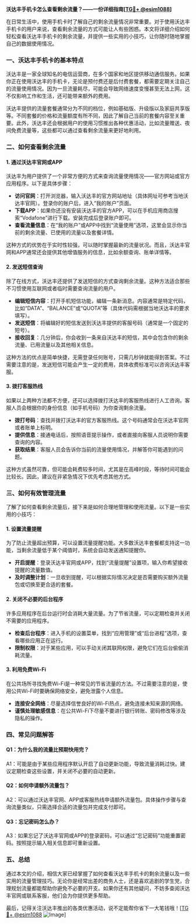 **沃达丰手机卡怎么查看剩余流量？——一份详细指南[[TG💪+ @esim1088](https://t.me/s/esim1088)]**

在日常生活中，使用手机卡时了解自己的剩余流量情况非常重要。对于使用沃达丰手机卡的用户来说，查看剩余流量的方式可能让人有些困惑。本文将详细介绍如何轻松查看沃达丰手机卡的剩余流量，并提供一些实用的小技巧，让你随时随地掌握自己的数据使用情况。

### **一、沃达丰手机卡的基本特点**

沃达丰是一家全球知名的电信运营商，在多个国家和地区提供移动通信服务。如果你正在使用沃达丰的手机卡，无论是预付费还是后付费套餐，都需要定期关注自己的流量使用情况。因为一旦流量耗尽，可能会导致网络速度变慢甚至无法上网，这不仅影响工作和生活，还可能带来额外的费用。

沃达丰提供的流量套餐通常分为不同的档位，例如基础版、升级版以及家庭共享版等。不同套餐的价格和流量额度有所不同，因此了解自己当前的套餐内容至关重要。此外，沃达丰还会根据用户的使用习惯推出各种优惠活动，比如流量赠送、夜间免费流量等，这些都可以通过查看剩余流量来更好地利用。

### **二、如何查看剩余流量**

#### **1. 通过沃达丰官网或APP**

沃达丰为用户提供了一个非常方便的方式来查询流量使用情况——官方网站或官方应用程序。以下是具体步骤：

- **访问官网**：打开浏览器，输入沃达丰的官方网站地址（具体网址可参考当地沃达丰官网）。登录你的账户后，进入“我的账户”页面。
- **下载APP**：如果你还没有安装沃达丰的官方APP，可以在手机应用商店搜索“Vodafone”进行下载。安装完成后登录账户即可。
- **查看流量信息**：在“我的账户”或APP中找到“流量使用”选项，这里会显示你当前的剩余流量、已使用的流量以及套餐详情。

这种方式的优势在于实时性较强，可以随时掌握最新的流量状况。而且，沃达丰官网和APP通常还会提供其他增值服务的信息，比如余额查询、账单详情等。

#### **2. 发送短信查询**

除了在线方式，沃达丰还提供了发送短信的方式查询剩余流量。这种方法适合那些不习惯使用互联网或者临时需要查询流量的用户。

- **编辑短信内容**：打开手机短信功能，编辑一条新消息。内容通常是特定代码，比如“DATA”、“BALANCE”或“QUOTA”等（具体代码需根据当地沃达丰的要求填写）。
- **发送短信**：将编辑好的短信发送到沃达丰提供的客服号码（通常是一个固定的短号）。
- **接收回复**：几分钟后，你会收到一条来自沃达丰的短信，其中会包含你的剩余流量、已用流量以及其他相关信息。

这种方法的优点是简单快捷，无需登录任何账号，只需几秒钟就能得到答案。不过需要注意的是，发送短信可能会产生一定的费用，具体收费标准可以咨询沃达丰客服。

#### **3. 拨打客服热线**

如果以上两种方法都不方便，还可以选择拨打沃达丰的客服热线进行人工咨询。客服人员会根据你的身份信息（如手机号码）为你查询剩余流量。

- **拨打号码**：查找并拨打沃达丰的官方客服热线。这个号码通常会在沃达丰官网或者账单上标明。
- **提供信息**：接通电话后，按照语音提示操作，或者直接向客服人员说明你需要查询的内容。
- **获取结果**：客服人员会告诉你当前的流量使用情况，并解答你可能遇到的问题。

这种方式虽然可靠，但可能会耗费较多时间，尤其是在高峰时段，等待时间可能会比较长。因此，建议在非紧急情况下优先考虑其他方式。

### **三、如何有效管理流量**

了解了如何查看剩余流量后，接下来是如何合理地管理和使用流量。以下是一些实用的小技巧：

#### **1. 设置流量提醒**

为了防止流量超出预算，可以设置流量提醒功能。大多数沃达丰套餐都支持这一功能，当剩余流量低于某个阈值时，系统会自动发送通知提醒你。

- **开启提醒**：登录沃达丰官网或APP，找到“流量提醒”设置项，输入你希望接收提醒的流量数值。
- **及时调整计划**：一旦收到提醒，可以根据实际情况决定是否需要购买额外流量包或切换至更合适的套餐。

#### **2. 关闭不必要的后台程序**

许多应用程序在后台运行时会消耗大量流量。为了节省流量，可以定期检查并关闭不需要的应用程序。

- **检查后台程序**：进入手机的设置菜单，找到“应用管理”或“后台进程”选项，查看哪些应用正在运行。
- **限制权限**：对于某些应用，可以手动关闭其联网权限，避免它们在后台偷偷消耗流量。

#### **3. 利用免费Wi-Fi**

在公共场所寻找免费Wi-Fi是一种常见的节省流量的方法。不过需要注意的是，使用公共Wi-Fi时要确保网络安全，避免泄露个人信息。

- **连接安全网络**：尽量选择信誉良好的Wi-Fi热点，避免连接未知来源的网络。
- **谨慎处理敏感信息**：在公共Wi-Fi下尽量不要进行银行转账、密码修改等涉及隐私的操作。

### **四、常见问题解答**

#### **Q1：为什么我的流量比预期快用完？**
A1：可能是由于某些应用程序默认开启了自动更新功能，导致流量消耗过快。建议定期检查这些设置，并关闭不必要的自动更新。

#### **Q2：如何申请额外流量包？**
A2：可以通过沃达丰官网、APP或客服热线申请额外流量包。具体操作步骤与查询流量类似，只需选择合适的流量包并完成支付即可。

#### **Q3：忘记密码怎么办？**
A3：如果忘记了沃达丰官网或APP的登录密码，可以通过“忘记密码”功能重置密码。按照提示输入相关信息即可重新设置。

### **五、总结**

通过本文的介绍，相信大家已经掌握了如何查看沃达丰手机卡的剩余流量以及一些实用的流量管理技巧。无论你是经常出差的商务人士，还是喜欢追剧的学生党，合理规划流量都能帮助你避免不必要的开支。如果你还有其他疑问，不妨多查阅沃达丰官网或联系客服，他们会为你提供更多帮助。

最后，记得关注沃达丰推出的各类优惠活动，说不定能帮你省下一大笔钱哦！[[TG💪+ @esim1088](https://t.me/s/esim1088) ![Image](https://i.postimg.cc/4NQfJmqS/Snipaste-2025-05-13-00-14-12.png)]